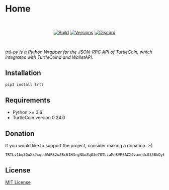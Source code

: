# Home

<p>&nbsp;</p>
<p align="center"><a href="https://travis-ci.org/github/sohamb03/trtl-py" rel="nofollow"><img src="https://travis-ci.org/sohamb03/trtl-py.svg?branch=master" alt="Build" style="max-width:100%;"></a>
<a href="https://pypi.org/project/trtl/" rel="nofollow"><img src="https://img.shields.io/badge/python-3.6%20%7C%203.7%20%7C%203.8-blue" alt="Versions" style="max-width:100%;"></a>
<a href="https://chat.turtlecoin.lol"><img src="https://img.shields.io/discord/388915017187328002" alt="Discord" style="max-width:100%;"></a></p>
<p>&nbsp;</p>
 
*trtl-py is a Python Wrapper for the JSON-RPC API of TurtleCoin, which integrates with TurtleCoind and WalletAPI.*

  
## Installation

```sh
pip3 install trtl
```

## Requirements

* Python &gt;= 3.6 
* TurtleCoin version 0.24.0

## Donation

If you would like to support  the project, consider making a donation. :-)

```
TRTLv1bq3QuXxJxqudVdR82uZBc61H3rgNAwZqU3e78TLiaMn8VRSACX9vamnUcG35BkQy6VfwUy5CsV9YNomioPGGyVhHH4DMc
```

## License

[MIT License](https://github.com/sohamb03/trtl-py/blob/master/LICENSE)
